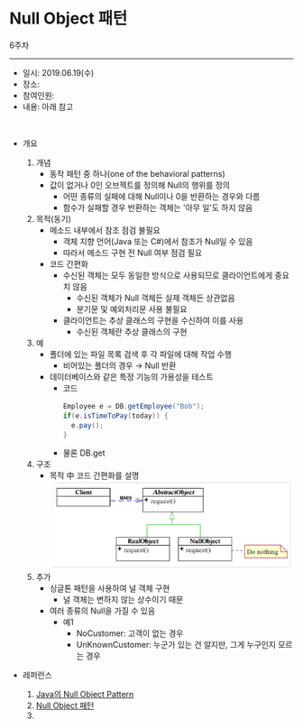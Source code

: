 Null Object 패턴
===========
6주차
- - - - - -
* 일시: 2019.06.19(수)
* 장소: 
* 참여인원: 
* 내용: 아래 참고
</br>

* 개요
	1. 개념
		* 동작 패턴 중 하나(one of the behavioral patterns)
		* 값이 없거나 0인 오브젝트를 정의해 Null의 행위를 정의
			* 어떤 종류의 실패에 대해 Null이나 0을 반환하는 경우와 다름
			* 함수가 실패할 경우 반환하는 객체는 '아무 일'도 하지 않음
	2. 목적(동기)
		* 메소드 내부에서 참조 점검 불필요
			* 객체 지향 언어(Java 또는 C#)에서 참조가 Null일 수 있음
			* 따라서 메소드 구현 전 Null 여부 점검 필요
		* 코드 간편화
			* 수신된 객체는 모두 동일한 방식으로 사용되므로 클라이언트에게 중요치 않음
				* 수신된 객체가 Null 객체든 실제 객체든 상관없음
				* 분기문 및 예외처리문 사용 불필요
			* 클라이언트는 추상 클래스의 구현을 수신하여 이를 사용
				* 수신된 객체란 추상 클래스의 구현
	3. 예
		* 폴더에 있는 파일 목록 검색 후 각 파일에 대해 작업 수행
			* 비어있는 폴더의 경우 → Null 반환
		* 데이터베이스와 같은 특정 기능의 가용성을 테스트
			* 코드  
			  ```java
			  Employee e = DB.getEmployee("Bob");
			  if(e.isTimeToPay(today)) {
				e.pay();
			  }
			  ```
			* 물론 DB.get
	4. 구조
		* 목적 中 코드 간편화를 설명  
		  ![structure](./img/NullObject.png)
	5. 추가
		* 싱글톤 패턴을 사용하여 널 객체 구현
			* 널 객체는 변하지 않는 상수이기 때문
		* 여러 종류의 Null을 가질 수 있음
			* 예1
				* NoCustomer: 고객이 없는 경우
				* UnKnownCustomer: 누군가 있는 건 알지만, 그게 누구인지 모르는 경우
			

* 레퍼런스
	1. [Java의 Null Object Pattern](https://www.dineshonjava.com/null-object-pattern/)
	2. [Null Object 패턴](https://dsmoon.tistory.com/entry/NULL-OBJECT-%ED%8C%A8%ED%84%B4)
	3.
</br>